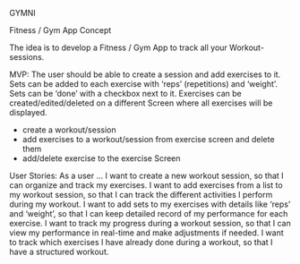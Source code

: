 GYMNI

Fitness / Gym App Concept

The idea is to develop a Fitness / Gym App to track all your Workout-sessions.

MVP:
The user should be able to create a session and add exercises to it.
Sets can be added to each exercise with ‘reps’ (repetitions) and ‘weight’. Sets can be ‘done’ with a
checkbox next to it.
Exercises can be created/edited/deleted on a different Screen where all exercises will be displayed.
- create a workout/session
- add exercises to a workout/session from exercise screen and delete them
- add/delete exercise to the exercise Screen

User Stories:
As a user ...
I want to create a new workout session, so that I can organize and track my exercises.
I want to add exercises from a list to my workout session, so that I can track the different activities I
perform during my workout.
I want to add sets to my exercises with details like ‘reps’ and ‘weight’, so that I can keep detailed
record of my performance for each exercise.
I want to track my progress during a workout session, so that I can view my performance in real-time
and make adjustments if needed.
I want to track which exercises I have already done during a workout, so that I have a structured
workout. 
